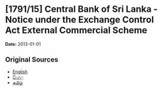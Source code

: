 # [1791/15] Central Bank of Sri Lanka - Notice under the Exchange Control Act External Commercial Scheme

**Date:** 2013-01-01

## Original Sources

- [English](https://documents.gov.lk/view/extra-gazettes/2013/1/1791-15_E.pdf)
- [සිංහල](https://documents.gov.lk/view/extra-gazettes/2013/1/1791-15_S.pdf)
- [தமிழ்](https://documents.gov.lk/view/extra-gazettes/2013/1/1791-15_T.pdf)
